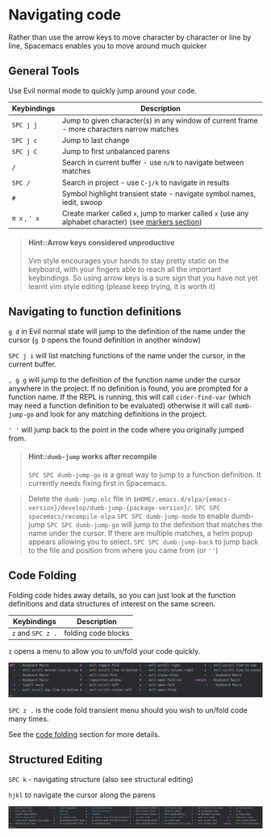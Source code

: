 # Navigating code

Rather than use the arrow keys to move character by character or line by line, Spacemacs enables you to move around much quicker

## General Tools

Use Evil normal mode to quickly jump around your code.

| Keybindings | Description                                                                                                            |
|-------------|------------------------------------------------------------------------------------------------------------------------|
| `SPC j j`   | Jump to given character(s) in any window of current frame - more characters narrow matches                             |
| `SPC j c`   | Jump to last change                                                                                                    |
| `SPC j C`   | Jump to first unbalanced parens                                                                                        |
| `/`         | Search in current buffer - use `n/N` to navigate between matches                                                       |
| `SPC /`     | Search in project - use `C-j/k` to navigate in results                                                                 |
| `#`         | Symbol highlight transient state - navigate symbol names, iedit, swoop                                                 |
| `m x` , `' x` | Create marker called `x`, jump to marker called `x` (use any alphabet character) (see [markers section](markers.html)) |

> #### Hint::Arrow keys considered unproductive
> Vim style encourages your hands to stay pretty static on the keyboard, with your fingers able to reach all the important keybindings. So using arrow keys is a sure sign that you have not yet learnt vim style editing (please keep trying, it is worth it)


## Navigating to function definitions

`g d` in Evil normal state will jump to the definition of the name under the cursor (`g D` opens the found definition in another window)

`SPC j i` will list matching functions of the name under the cursor, in the current buffer.

`, g g` will jump to the definition of the function name under the cursor anywhere in the project.  If no definition is found, you are prompted for a function name.  If the REPL is running, this will call `cider-find-var` (which may need a function definition to be evaluated) otherwise it will call `dumb-jump-go` and look for any matching definitions in the project.

`' '` will jump back to the point in the code where you originally jumped from.

> #### Hint::`dumb-jump` works after recompile
> `SPC SPC dumb-jump-go` is a great way to jump to a function definition.  It currently needs fixing first in Spacemacs.

> Delete the `dumb-jump.elc` file in `$HOME/.emacs.d/elpa/{emacs-version}/develop/dumb-jump-{package-version}/`.
> `SPC SPC spacemacs/recompile-elpa`
> `SPC SPC dumb-jump-mode` to enable dumb-jump
> `SPC SPC dumb-jump-go` will jump to the definition that matches the name under the cursor.  If there are multiple matches, a helm popup appears allowing you to select.
> `SPC SPC dumb-jump-back` to jump back to the file and position from where you came from (or `''`)


## Code Folding

Folding code hides away details, so you can just look at the function definitions and data structures of interest on the same screen.

| Keybindings | Description                                                 |
|-------------|-------------------------------------------------------------|
| `z` and `SPC z .` | folding code blocks

`z` opens a menu to allow you to un/fold your code quickly.

[![Spacemacs Zoom menu](/images/spacemacs-vim-normal-z-menu.png)](/images/spacemacs-vim-normal-z-menu.png)

`SPC z .` is the code fold transient menu should you wish to un/fold code many times.

See the [code folding](/navigating-code/code-folding.html) section for more details.


## Structured Editing

`SPC k` - navigating structure (also see structural editing)

`hjkl` to navigate the cursor along the parens

![Spacemacs Structured Editing - Lisp state menu](/images/spacemacs-lisp-state-menu.png)

